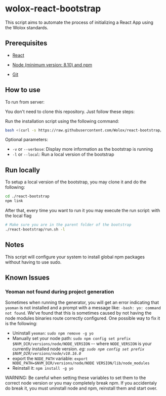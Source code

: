 wolox-react-bootstrap
==================

This script aims to automate the process of initializing a React App using the Wolox standards.

## Prerequisites

- [React](https://facebook.github.io/react/docs/getting-started.html)

- [Node (minimum version: 8.10) and npm](https://github.com/creationix/nvm#install-script)

- [Git](https://git-scm.com/book/en/v2/Getting-Started-Installing-Git)


## How to use

To run from server:

You don't need to clone this repository. Just follow these steps:

Run the installation script using the following command:

```bash
bash <(curl -s https://raw.githubusercontent.com/Wolox/react-bootstrap/development/run.sh)
```
Optional parameters:

- `-v` or `--verbose`: Display more information as the bootstrap is running
- `-l` or `--local`: Run a local version of the bootstrap

## Run locally

To setup a local version of the bootstrap, you may clone it and do the following:
```bash
cd ./react-bootstrap
npm link
```

After that, every time you want to run it you may execute the run script: with the local flag
```bash
# Make sure you are in the parent folder of the bootstrap
./react-bootstrap/run.sh -l
```

## Notes

This script will configure your system to install global npm packages without having to use sudo.


## Known Issues

### Yeoman not found during project generation
Sometimes when running the generator, you will get an error indicating that `yeoman` is not installed and a prompt with a message like: `-bash: yo: command not found`. We've found that this is sometimes caused by not having the node modules binaries route correctly configured.
One possible way to fix it is the following:
- Uninstall `yeoman`: `sudo npm remove -g yo`
- Manually set your node path: `sudo npm config set prefix $NVM_DIR/versions/node/NODE_VERSION` -- where `NODE_VERSION` is your currently installed node version.
  _eg: `sudo npm config set prefix $NVM_DIR/versions/node/v10.16.0`_
- export the `NODE_PATH` variable: `export NODE_PATH=$NVM_DIR/versions/node/NODE VERSION/lib/node_modules`
- Reinstall it: `npm install -g yo`

WARNING: Be careful when setting these variables to set them to the correct node version or you may completely break npm. If you accidentaly do break it, you must uninstall node and npm, reinstall them and start over. 
